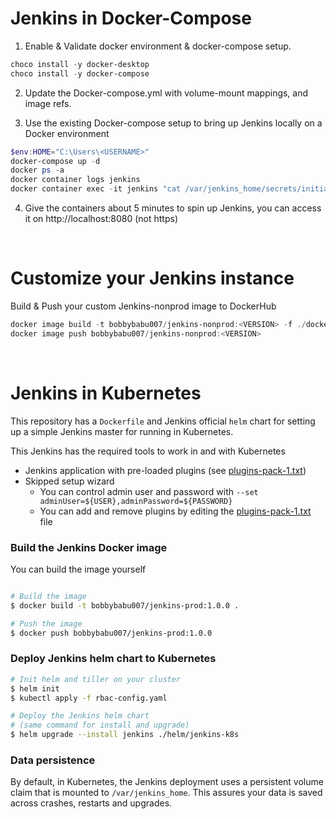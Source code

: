 # Jenkins in Docker-Compose

1. Enable & Validate docker environment & docker-compose setup.

```powershell
choco install -y docker-desktop
choco install -y docker-compose
``` 

2. Update the Docker-compose.yml with volume-mount mappings, and image refs. 

3. Use the existing Docker-compose setup to bring up Jenkins locally on a Docker environment 

```powershell
$env:HOME="C:\Users\<USERNAME>"
docker-compose up -d
docker ps -a
docker container logs jenkins
docker container exec -it jenkins "cat /var/jenkins_home/secrets/initialAdminPassword"
```

4. Give the containers about 5 minutes to spin up Jenkins, you can access it on http://localhost:8080 (not https)

<br>

# Customize your Jenkins instance 
Build & Push your custom Jenkins-nonprod image to DockerHub

``` powershell
docker image build -t bobbybabu007/jenkins-nonprod:<VERSION> -f ./docker/Dockerfile-jenkins .
docker image push bobbybabu007/jenkins-nonprod:<VERSION>
```
<br>

# Jenkins in Kubernetes
This repository has a `Dockerfile` and Jenkins official `helm` chart for setting up a simple Jenkins master for running in Kubernetes.

This Jenkins has the required tools to work in and with Kubernetes
- Jenkins application with pre-loaded plugins (see [plugins-pack-1.txt](plugins.txt))
- Skipped setup wizard
  - You can control admin user and password with `--set adminUser=${USER},adminPassword=${PASSWORD}`
  - You can add and remove plugins by editing the [plugins-pack-1.txt](plugins.txt) file


### Build the Jenkins Docker image
You can build the image yourself
```bash

# Build the image
$ docker build -t bobbybabu007/jenkins-prod:1.0.0 .

# Push the image
$ docker push bobbybabu007/jenkins-prod:1.0.0
```

### Deploy Jenkins helm chart to Kubernetes
```bash
# Init helm and tiller on your cluster
$ helm init
$ kubectl apply -f rbac-config.yaml

# Deploy the Jenkins helm chart
# (same command for install and upgrade)
$ helm upgrade --install jenkins ./helm/jenkins-k8s
```

### Data persistence
By default, in Kubernetes, the Jenkins deployment uses a persistent volume claim that is mounted to `/var/jenkins_home`.
This assures your data is saved across crashes, restarts and upgrades.   

